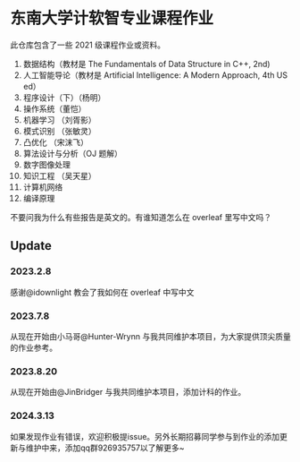 # 东南大学计软智专业课程作业

此仓库包含了一些 2021 级课程作业或资料。

1. 数据结构（教材是 The Fundamentals of Data Structure in C++, 2nd)
2. 人工智能导论（教材是 Artificial Intelligence: A Modern Approach, 4th US ed）
3. 程序设计（下）（杨明）
4. 操作系统（董恺）
5. 机器学习 （刘胥影）
6. 模式识别 （张敏灵）
7. 凸优化 （宋沫飞）
8. 算法设计与分析（OJ 题解）
9. 数字图像处理
10. 知识工程 （吴天星）
11. 计算机网络
12. 编译原理

不要问我为什么有些报告是英文的。有谁知道怎么在 overleaf 里写中文吗？

## Update

### 2023.2.8
感谢@idownlight 教会了我如何在 overleaf 中写中文


### 2023.7.8
从现在开始由小马哥@Hunter-Wrynn 与我共同维护本项目，为大家提供顶尖质量的作业参考。


### 2023.8.20
从现在开始由@JinBridger 与我共同维护本项目，添加计科的作业。

### 2024.3.13
如果发现作业有错误，欢迎积极提issue。另外长期招募同学参与到作业的添加更新与维护中来，添加qq群926935757以了解更多~ 

